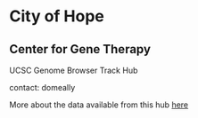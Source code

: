 # City of Hope

## Center for Gene Therapy

UCSC Genome Browser Track Hub

contact: domeally

More about the data available from this hub [here](cohCgtHub.html)

